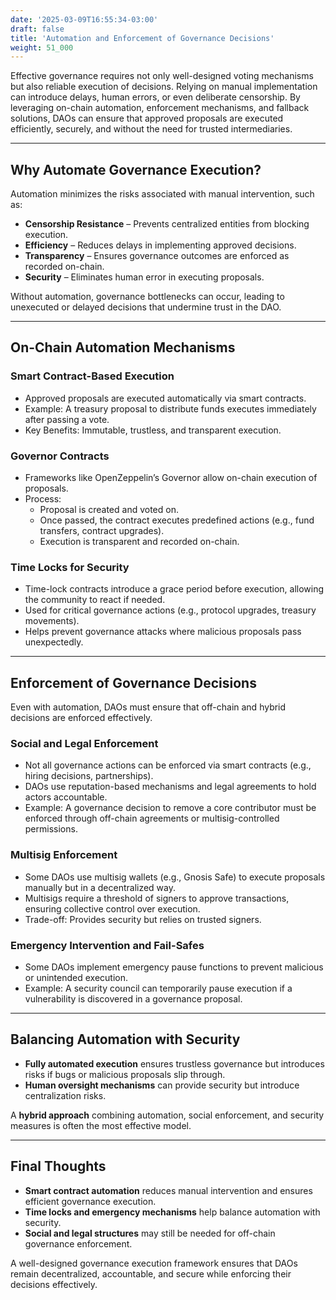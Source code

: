 ```yaml
---
date: '2025-03-09T16:55:34-03:00'
draft: false
title: 'Automation and Enforcement of Governance Decisions'
weight: 51_000
---
```


Effective governance requires not only well-designed voting mechanisms but also reliable execution of decisions. Relying on manual implementation can introduce delays, human errors, or even deliberate censorship. By leveraging on-chain automation, enforcement mechanisms, and fallback solutions, DAOs can ensure that approved proposals are executed efficiently, securely, and without the need for trusted intermediaries.  

---

## **Why Automate Governance Execution?**  

Automation minimizes the risks associated with manual intervention, such as:  

- **Censorship Resistance** – Prevents centralized entities from blocking execution.  
- **Efficiency** – Reduces delays in implementing approved decisions.  
- **Transparency** – Ensures governance outcomes are enforced as recorded on-chain.  
- **Security** – Eliminates human error in executing proposals.  

Without automation, governance bottlenecks can occur, leading to unexecuted or delayed decisions that undermine trust in the DAO.  

---

## **On-Chain Automation Mechanisms**  

### **Smart Contract-Based Execution**  
- Approved proposals are executed automatically via smart contracts.  
- Example: A treasury proposal to distribute funds executes immediately after passing a vote.  
- Key Benefits: Immutable, trustless, and transparent execution.  

### **Governor Contracts**  
- Frameworks like OpenZeppelin’s Governor allow on-chain execution of proposals.  
- Process:  
  - Proposal is created and voted on.  
  - Once passed, the contract executes predefined actions (e.g., fund transfers, contract upgrades).  
  - Execution is transparent and recorded on-chain.  

### **Time Locks for Security**  
- Time-lock contracts introduce a grace period before execution, allowing the community to react if needed.  
- Used for critical governance actions (e.g., protocol upgrades, treasury movements).  
- Helps prevent governance attacks where malicious proposals pass unexpectedly.  

---

## **Enforcement of Governance Decisions**  

Even with automation, DAOs must ensure that off-chain and hybrid decisions are enforced effectively.  

### **Social and Legal Enforcement**  
- Not all governance actions can be enforced via smart contracts (e.g., hiring decisions, partnerships).  
- DAOs use reputation-based mechanisms and legal agreements to hold actors accountable.  
- Example: A governance decision to remove a core contributor must be enforced through off-chain agreements or multisig-controlled permissions.  

### **Multisig Enforcement**  
- Some DAOs use multisig wallets (e.g., Gnosis Safe) to execute proposals manually but in a decentralized way.  
- Multisigs require a threshold of signers to approve transactions, ensuring collective control over execution.  
- Trade-off: Provides security but relies on trusted signers.  

### **Emergency Intervention and Fail-Safes**  
- Some DAOs implement emergency pause functions to prevent malicious or unintended execution.  
- Example: A security council can temporarily pause execution if a vulnerability is discovered in a governance proposal.  

---

## **Balancing Automation with Security**  

- **Fully automated execution** ensures trustless governance but introduces risks if bugs or malicious proposals slip through.  
- **Human oversight mechanisms** can provide security but introduce centralization risks.  

A **hybrid approach** combining automation, social enforcement, and security measures is often the most effective model.  

---

## **Final Thoughts**  

- **Smart contract automation** reduces manual intervention and ensures efficient governance execution.  
- **Time locks and emergency mechanisms** help balance automation with security.  
- **Social and legal structures** may still be needed for off-chain governance enforcement.  

A well-designed governance execution framework ensures that DAOs remain decentralized, accountable, and secure while enforcing their decisions effectively.  


